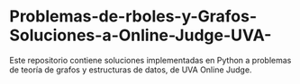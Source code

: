 # Problemas-de-rboles-y-Grafos-Soluciones-a-Online-Judge-UVA-
Este repositorio contiene soluciones implementadas en Python a problemas de teoría de grafos y estructuras de datos,  de UVA Online Judge.

